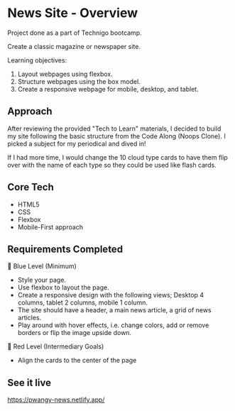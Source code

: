 # News Site - Overview
Project done as a part of Technigo bootcamp.

Create a classic magazine or newspaper site. 

Learning objectives:
  1. Layout webpages using flexbox.
  2. Structure webpages using the box model.
  3. Create a responsive webpage for mobile, desktop, and tablet.


## Approach
After reviewing the provided "Tech to Learn" materials, I decided to build my site following the basic structure from the Code Along (Noops Clone). I picked a subject for my periodical and dived in!

If I had more time, I would change the 10 cloud type cards to have them flip over with the name of each type so they could be used like flash cards. 


## Core Tech
- HTML5
- CSS
- Flexbox
- Mobile-First approach 

## Requirements Completed
🔵 Blue Level (Minimum)
- Style your page.
- Use flexbox to layout the page.
- Create a responsive design with the following views; Desktop 4 columns, tablet 2 columns, mobile 1 column.
- The site should have a header, a main news article, a grid of news articles.
- Play around with hover effects, i.e. change colors, add or remove borders or flip the image upside down.

🔴 Red Level (Intermediary Goals)
- Align the cards to the center of the page


## See it live
https://pwangy-news.netlify.app/
